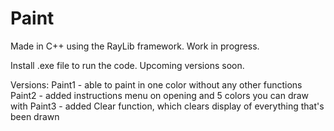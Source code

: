 # Paint
Made in C++ using the RayLib framework. Work in progress.

Install .exe file to run the code.
Upcoming versions soon.

Versions:
Paint1 - able to paint in one color without any other functions
Paint2 - added instructions menu on opening and 5 colors you can draw with
Paint3 - added Clear function, which clears display of everything that's been drawn
